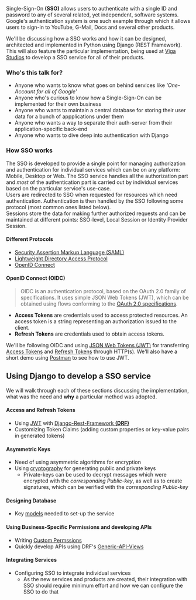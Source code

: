 

Single-Sign-On **(SSO)** allows users to authenticate with a single ID and password to any of several related, yet independent, software systems. Google's authentication system is one such example through which it allows users to sign-in to YouTube, G-Mail, Docs and several other products.

We'll be discussing how a SSO works and how it can be designed, architected and implemented in Python using Django (REST Framework). This will also feature the particular implementation, being used at [Viga Studios](https://vigastudios.com/) to develop a SSO service for all of their products.

### Who's this talk for?
 - Anyone who wants to know what goes on behind services like *'One-Account for all of Google'*
 - Anyone who's curious to know how a Single-Sign-On can be implemented for their own business
 - Anyone who wants to maintain a central database for storing their user data for a bunch of appplications under them
 - Anyone who wants a way to separate their auth-server from their application-specific back-end
 - Anyone who wants to dive deep into authentication with Django

### How SSO works
The SSO is developed to provide a single point for managing authorization and authentication for individual services which can be on any platform: Mobile, Desktop or Web. The SSO service handles all the authorization part and *most* of the authentication part is carried out by individual services based on the particular service's use-case.  
Users are redirected to SSO when requested for resources which need authentication. Authentication is then handled by the SSO following some protocol (most common ones listed below).  
Sessions store the data for making further authorized requests and can be maintained at different points: SSO-level, Local Session or Identity Provider Session.

#### Different Protocols

 - [Security Assertion Markup Language (SAML)](https://en.wikipedia.org/wiki/Security_Assertion_Markup_Language)
 - [Lightweight Directory Access Protocol](https://en.wikipedia.org/wiki/Lightweight_Directory_Access_Protocol)
 - [OpenID Connect](https://openid.net/connect/)

#### OpenID Connect (OIDC)

> OIDC is an authentication protocol, based on the OAuth 2.0 family of
> specifications. It uses simple JSON Web Tokens (JWT), which can be
> obtained using flows conforming to the [OAuth 2.0 specifications](https://www.oauth.com/oauth2-servers/map-oauth-2-0-specs/).

 - **Access Tokens** are credentials used to access protected resources.  An access token is a string representing an authorization issued to the client.
 - **Refresh Tokens** are credentials used to obtain access tokens.

We'll be following OIDC and using [JSON Web Tokens (JWT)](https://jwt.io/) for transferring [Access Tokens](https://tools.ietf.org/html/rfc6749#section-1.4) and [Refresh Tokens](https://tools.ietf.org/html/rfc6749#section-1.5) through HTTP(s). We'll also have a short demo using [Postman](https://www.postman.com/) to see how to use JWT.


## Using Django to develop a SSO service
We will walk through each of these sections discussing the implementation, what was the need and **why** a particular method was adopted.

#### Access and Refresh Tokens
 - Using [JWT](https://jwt.io/) with [Django-Rest-Framework **(DRF)**](https://www.django-rest-framework.org/)
 - Customizing Token Claims (adding custom properties or key-value pairs in generated tokens)

#### Asymmetric Keys
 - Need of using asymmetric algorithms for encryption
 - Using [cryptography](https://cryptography.io/en/latest/hazmat/primitives/asymmetric/) for generating public and private keys
	 - Private-keys can be used to decrypt messages which were encrypted with the *corresponding Public-key*, as well as to create signatures, which can be verified with the *corresponding Public-key*

#### Designing Database

 - Key [models](https://docs.djangoproject.com/en/3.0/topics/db/models/) needed to set-up the service

#### Using Business-Specific Permissions and developing APIs
 - Writing [Custom Permssions](https://www.django-rest-framework.org/api-guide/permissions/#custom-permissions)
 - Quickly develop APIs using DRF's [Generic-API-Views](https://www.django-rest-framework.org/api-guide/generic-views/)

#### Integrating Services
 - Configuring SSO to integrate individual services
   - As the new services and products are created, their integration with SSO should require minimum effort and how we can configure the SSO to do that

